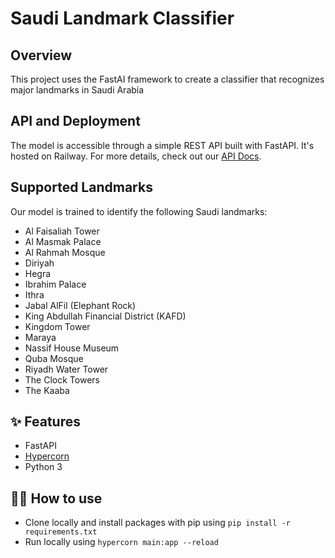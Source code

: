 
# Saudi Landmark Classifier

## Overview

This project uses the FastAI framework to create a classifier that recognizes major landmarks in Saudi Arabia

## API and Deployment

The model is accessible through a simple REST API built with FastAPI. It's hosted on Railway. For more details, check out our [API Docs](https://fastapi-production-c2d8.up.railway.app/docs).

## Supported Landmarks

Our model is trained to identify the following Saudi landmarks:

- Al Faisaliah Tower
- Al Masmak Palace
- Al Rahmah Mosque
- Diriyah
- Hegra
- Ibrahim Palace
- Ithra
- Jabal AlFil (Elephant Rock)
- King Abdullah Financial District (KAFD)
- Kingdom Tower
- Maraya
- Nassif House Museum
- Quba Mosque
- Riyadh Water Tower
- The Clock Towers
- The Kaaba

## ✨ Features

- FastAPI
- [Hypercorn](https://hypercorn.readthedocs.io/)
- Python 3

## 💁‍♀️ How to use

- Clone locally and install packages with pip using `pip install -r requirements.txt`
- Run locally using `hypercorn main:app --reload`

